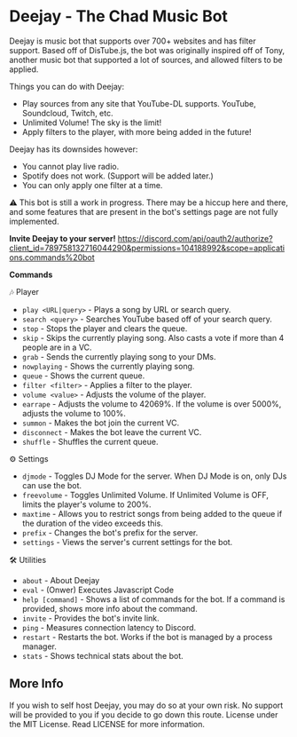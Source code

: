 # Deejay - The Chad Music Bot
Deejay is music bot that supports over 700+ websites and has filter support. Based off of DisTube.js, the bot was originally inspired off of Tony, another music bot that supported a lot of sources, and allowed filters to be applied.

Things you can do with Deejay:
- Play sources from any site that YouTube-DL supports. YouTube, Soundcloud, Twitch, etc.
- Unlimited Volume! The sky is the limit!
- Apply filters to the player, with more being added in the future!

Deejay has its downsides however:
- You cannot play live radio.
- Spotify does not work. (Support will be added later.)
- You can only apply one filter at a time.

⚠ This bot is still a work in progress. There may be a hiccup here and there, and some features that are present in the bot's settings page are not fully implemented.

**Invite Deejay to your server!**
https://discord.com/api/oauth2/authorize?client_id=789758132716044290&permissions=104188992&scope=applications.commands%20bot

__Commands__

🎶 Player
- `play <URL|query>` - Plays a song by URL or search query.
- `search <query>` - Searches YouTube based off of your search query.
- `stop` - Stops the player and clears the queue.
- `skip` - Skips the currently playing song. Also casts a vote if more than 4 people are in a VC.
- `grab` - Sends the currently playing song to your DMs.
- `nowplaying` - Shows the currently playing song.
- `queue` - Shows the current queue.
- `filter <filter>` - Applies a filter to the player.
- `volume <value>` - Adjusts the volume of the player.
- `earrape` - Adjusts the volume to 42069%. If the volume is over 5000%, adjusts the volume to 100%.
- `summon` - Makes the bot join the current VC.
- `disconnect` - Makes the bot leave the current VC.
- `shuffle` - Shuffles the current queue.

⚙ Settings
- `djmode` - Toggles DJ Mode for the server. When DJ Mode is on, only DJs can use the bot.
- `freevolume` - Toggles Unlimited Volume. If Unlimited Volume is OFF, limits the player's volume to 200%.
- `maxtime` - Allows you to restrict songs from being added to the queue if the duration of the video exceeds this.
- `prefix` - Changes the bot's prefix for the server.
- `settings` - Views the server's current settings for the bot.

🛠 Utilities
- `about` - About Deejay
- `eval` - (Onwer) Executes Javascript Code
- `help [command]` - Shows a list of commands for the bot. If a command is provided, shows more info about the command.
- `invite` - Provides the bot's invite link.
- `ping` - Measures connection latency to Discord.
- `restart` - Restarts the bot. Works if the bot is managed by a process manager.
- `stats` - Shows technical stats about the bot.

## More Info
If you wish to self host Deejay, you may do so at your own risk. No support will be provided to you if you decide to go down this route.
License under the MIT License. Read LICENSE for more information.

